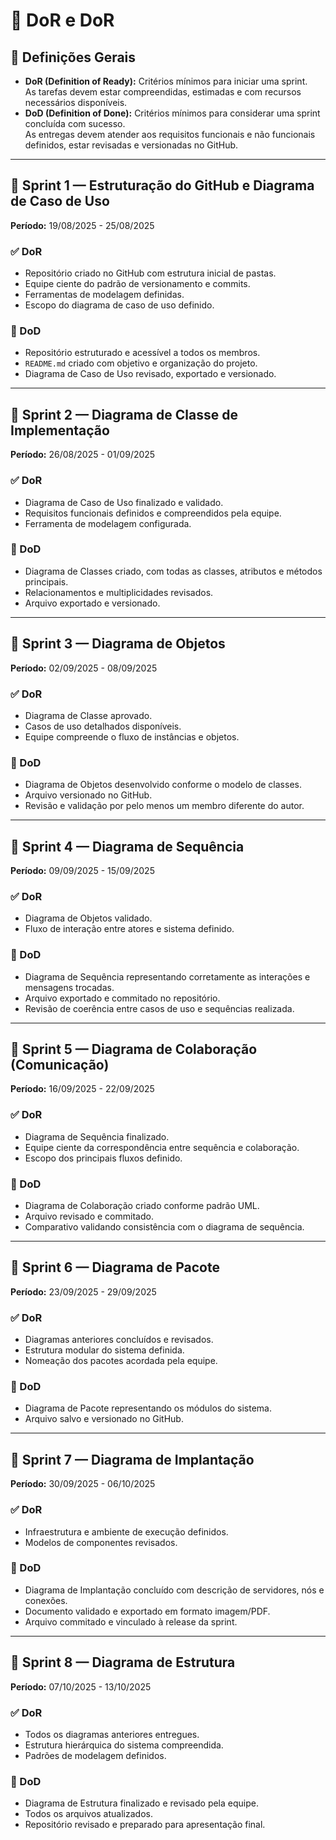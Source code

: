 <h1> 📑 DoR e DoR </h1>
  
## 🧾 Definições Gerais

- **DoR (Definition of Ready):** Critérios mínimos para iniciar uma sprint.  
  As tarefas devem estar compreendidas, estimadas e com recursos necessários disponíveis.  
- **DoD (Definition of Done):** Critérios mínimos para considerar uma sprint concluída com sucesso.  
  As entregas devem atender aos requisitos funcionais e não funcionais definidos, estar revisadas e versionadas no GitHub.

---

## 🎯 Sprint 1 — Estruturação do GitHub e Diagrama de Caso de Uso

**Período:** 19/08/2025 - 25/08/2025  

### ✅ DoR
- Repositório criado no GitHub com estrutura inicial de pastas.  
- Equipe ciente do padrão de versionamento e commits.  
- Ferramentas de modelagem definidas. 
- Escopo do diagrama de caso de uso definido.

### 🏁 DoD
- Repositório estruturado e acessível a todos os membros.  
- `README.md` criado com objetivo e organização do projeto.  
- Diagrama de Caso de Uso revisado, exportado e versionado.  

---

## 🎯 Sprint 2 — Diagrama de Classe de Implementação

**Período:** 26/08/2025 - 01/09/2025  

### ✅ DoR
- Diagrama de Caso de Uso finalizado e validado.  
- Requisitos funcionais definidos e compreendidos pela equipe.  
- Ferramenta de modelagem configurada.

### 🏁 DoD
- Diagrama de Classes criado, com todas as classes, atributos e métodos principais.  
- Relacionamentos e multiplicidades revisados.  
- Arquivo exportado e versionado.

---

## 🎯 Sprint 3 — Diagrama de Objetos

**Período:** 02/09/2025 - 08/09/2025  

### ✅ DoR
- Diagrama de Classe aprovado.  
- Casos de uso detalhados disponíveis.  
- Equipe compreende o fluxo de instâncias e objetos.  

### 🏁 DoD
- Diagrama de Objetos desenvolvido conforme o modelo de classes.  
- Arquivo versionado no GitHub.  
- Revisão e validação por pelo menos um membro diferente do autor.  

---

## 🎯 Sprint 4 — Diagrama de Sequência

**Período:** 09/09/2025 - 15/09/2025  

### ✅ DoR
- Diagrama de Objetos validado.  
- Fluxo de interação entre atores e sistema definido.  

### 🏁 DoD
- Diagrama de Sequência representando corretamente as interações e mensagens trocadas.  
- Arquivo exportado e commitado no repositório.  
- Revisão de coerência entre casos de uso e sequências realizada.

---

## 🎯 Sprint 5 — Diagrama de Colaboração (Comunicação)

**Período:** 16/09/2025 - 22/09/2025  

### ✅ DoR
- Diagrama de Sequência finalizado.  
- Equipe ciente da correspondência entre sequência e colaboração.  
- Escopo dos principais fluxos definido.

### 🏁 DoD
- Diagrama de Colaboração criado conforme padrão UML.  
- Arquivo revisado e commitado.  
- Comparativo validando consistência com o diagrama de sequência.  

---

## 🎯 Sprint 6 — Diagrama de Pacote

**Período:** 23/09/2025 - 29/09/2025  

### ✅ DoR
- Diagramas anteriores concluídos e revisados.  
- Estrutura modular do sistema definida.  
- Nomeação dos pacotes acordada pela equipe.

### 🏁 DoD
- Diagrama de Pacote representando os módulos do sistema.  
- Arquivo salvo e versionado no GitHub.  

---

## 🎯 Sprint 7 — Diagrama de Implantação

**Período:** 30/09/2025 - 06/10/2025  

### ✅ DoR
- Infraestrutura e ambiente de execução definidos.  
- Modelos de componentes revisados.  

### 🏁 DoD
- Diagrama de Implantação concluído com descrição de servidores, nós e conexões.  
- Documento validado e exportado em formato imagem/PDF.  
- Arquivo commitado e vinculado à release da sprint.

---

## 🎯 Sprint 8 — Diagrama de Estrutura

**Período:** 07/10/2025 - 13/10/2025  

### ✅ DoR
- Todos os diagramas anteriores entregues.  
- Estrutura hierárquica do sistema compreendida.  
- Padrões de modelagem definidos.

### 🏁 DoD
- Diagrama de Estrutura finalizado e revisado pela equipe.  
- Todos os arquivos atualizados.  
- Repositório revisado e preparado para apresentação final.  
